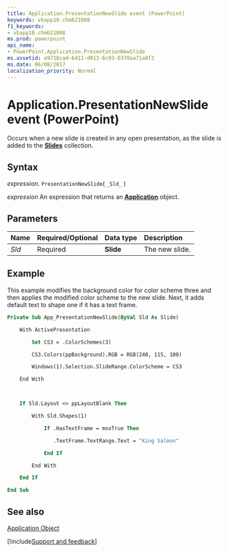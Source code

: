 ```yaml
---
title: Application.PresentationNewSlide event (PowerPoint)
keywords: vbapp10.chm621008
f1_keywords:
- vbapp10.chm621008
ms.prod: powerpoint
api_name:
- PowerPoint.Application.PresentationNewSlide
ms.assetid: e9718cad-6411-d013-6c93-0370aa71a8f2
ms.date: 06/08/2017
localization_priority: Normal
---
```



# Application.PresentationNewSlide event (PowerPoint)

Occurs when a new slide is created in any open presentation, as the slide is added to the  **[Slides](PowerPoint.Slides.md)** collection.


## Syntax

_expression_. `PresentationNewSlide`( `_Sld_` )

 _expression_ An expression that returns an **[Application](PowerPoint.Application.md)** object.


## Parameters



|Name|Required/Optional|Data type|Description|
|:-----|:-----|:-----|:-----|
| _Sld_|Required|**Slide**|The new slide.|

## Example

This example modifies the background color for color scheme three and then applies the modified color scheme to the new slide. Next, it adds default text to shape one if it has a text frame.


```vb
Private Sub App_PresentationNewSlide(ByVal Sld As Slide)

    With ActivePresentation

        Set CS3 = .ColorSchemes(3)

        CS3.Colors(ppBackground).RGB = RGB(240, 115, 100)

        Windows(1).Selection.SlideRange.ColorScheme = CS3

    End With



    If Sld.Layout <> ppLayoutBlank Then

        With Sld.Shapes(1)

            If .HasTextFrame = msoTrue Then

               .TextFrame.TextRange.Text = "King Salmon"

            End If

        End With

    End If

End Sub
```


## See also


[Application Object](PowerPoint.Application.md)

[!include[Support and feedback](~/includes/feedback-boilerplate.md)]